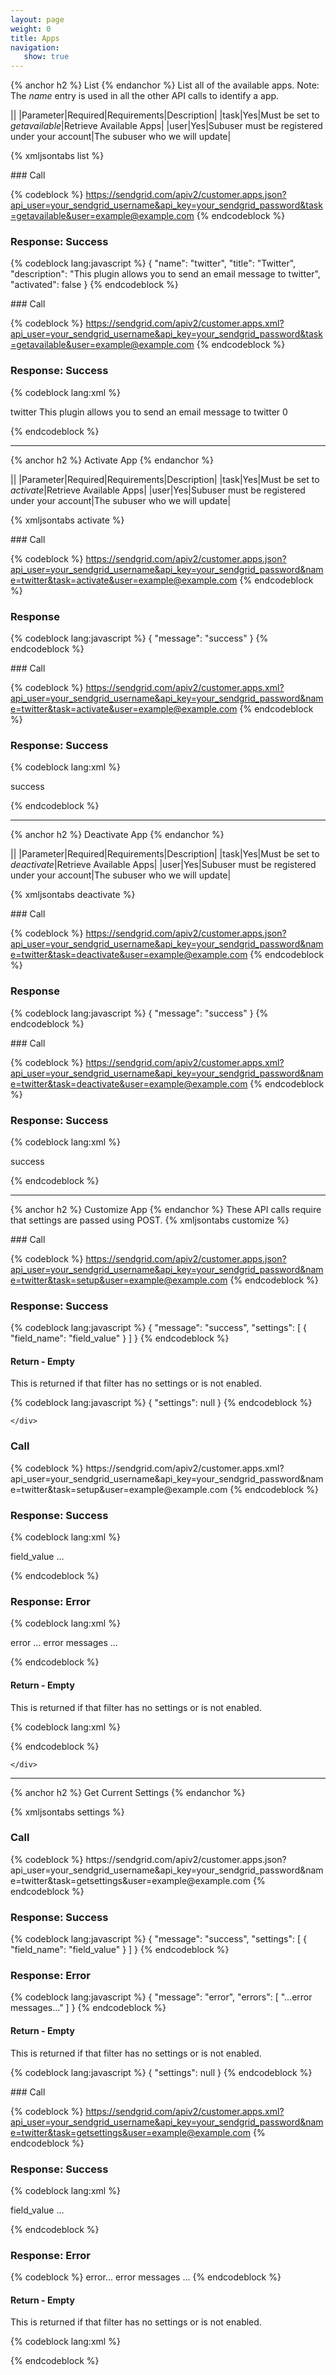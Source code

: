```yaml
---
layout: page
weight: 0
title: Apps
navigation:
   show: true
---
```


{% anchor h2 %} List {% endanchor %}
 List all of the available apps. Note: The *name* entry is used in all the other API calls to identify a app.

||
|Parameter|Required|Requirements|Description|
|task|Yes|Must be set to *getavailable*|Retrieve Available Apps|
|user|Yes|Subuser must be registered under your account|The subuser who we will update|

{% xmljsontabs list %}

<div markdown="1" class="tab-content">
<div markdown="1" class="tab-pane active" id="list-json">
### Call



{% codeblock %}
	https://sendgrid.com/apiv2/customer.apps.json?api_user=your_sendgrid_username&api_key=your_sendgrid_password&task=getavailable&user=example@example.com
	{% endcodeblock %}
<h3>Response: Success</h3>

{% codeblock lang:javascript %}
{
  "name": "twitter",
  "title": "Twitter",
  "description": "This plugin allows you to send an email message to twitter",
  "activated": false
}
{% endcodeblock %}




</div>
<div markdown="1" class="tab-pane" id="list-xml">
### Call



{% codeblock %}
https://sendgrid.com/apiv2/customer.apps.xml?api_user=your_sendgrid_username&api_key=your_sendgrid_password&task=getavailable&user=example@example.com
{% endcodeblock %}
<h3>Response: Success</h3>
  
{% codeblock lang:xml %}
<?xml version="1.0" encoding="ISO-8859-1"?>

<filters>
   <filter>
      <name>twitter</name>
      <title>Twitter</title>
      <description>This plugin allows you to send an email message to twitter</description>
      <activated>0</activated>
   </filter>
</filters>

{% endcodeblock %}




</div>
</div>

* * * * *


{% anchor h2 %} Activate App {% endanchor %}


||
|Parameter|Required|Requirements|Description|
|task|Yes|Must be set to *activate*|Retrieve Available Apps|
|user|Yes|Subuser must be registered under your account|The subuser who we will update|

{% xmljsontabs activate %}

<div markdown="1" class="tab-content">
<div markdown="1" class="tab-pane active" id="activate-json">
### Call



{% codeblock %}
	https://sendgrid.com/apiv2/customer.apps.json?api_user=your_sendgrid_username&api_key=your_sendgrid_password&name=twitter&task=activate&user=example@example.com
	{% endcodeblock %}
<h3>Response</h3>

{% codeblock lang:javascript %}
{
  "message": "success"
}
{% endcodeblock %}




</div>
<div markdown="1" class="tab-pane" id="activate-xml">
### Call



{% codeblock %}
https://sendgrid.com/apiv2/customer.apps.xml?api_user=your_sendgrid_username&api_key=your_sendgrid_password&name=twitter&task=activate&user=example@example.com
{% endcodeblock %}
<h3>Response: Success</h3>
  
{% codeblock lang:xml %}
<?xml version="1.0" encoding="ISO-8859-1"?>

<result>
   <message>success</message>
</result>

{% endcodeblock %}




</div>
</div>

* * * * *


{% anchor h2 %} Deactivate App {% endanchor %}


||
|Parameter|Required|Requirements|Description|
|task|Yes|Must be set to *deactivate*|Retrieve Available Apps|
|user|Yes|Subuser must be registered under your account|The subuser who we will update|

{% xmljsontabs deactivate %}

<div markdown="1" class="tab-content">
<div markdown="1" class="tab-pane active" id="deactivate-json">
### Call



{% codeblock %}
	https://sendgrid.com/apiv2/customer.apps.json?api_user=your_sendgrid_username&api_key=your_sendgrid_password&name=twitter&task=deactivate&user=example@example.com
	{% endcodeblock %}
<h3>Response</h3>

{% codeblock lang:javascript %}
{
  "message": "success"
}
{% endcodeblock %}




</div>
<div markdown="1" class="tab-pane" id="deactivate-xml">
### Call



{% codeblock %}
https://sendgrid.com/apiv2/customer.apps.xml?api_user=your_sendgrid_username&api_key=your_sendgrid_password&name=twitter&task=deactivate&user=example@example.com
{% endcodeblock %}
<h3>Response: Success</h3>
  
{% codeblock lang:xml %}
<?xml version="1.0" encoding="ISO-8859-1"?>

<result>
   <message>success</message>
</result>

{% endcodeblock %}




</div>
</div>

* * * * *


{% anchor h2 %} Customize App {% endanchor %}
 These API calls require that settings are passed using POST. {% xmljsontabs customize %}

<div markdown="1" class="tab-content">
<div markdown="1" class="tab-pane active" id="customize-json">
### Call



{% codeblock %}
	https://sendgrid.com/apiv2/customer.apps.json?api_user=your_sendgrid_username&api_key=your_sendgrid_password&name=twitter&task=setup&user=example@example.com
	{% endcodeblock %}
<h3>Response: Success</h3>
	  
{% codeblock lang:javascript %}
{
  "message": "success",
  "settings": [
    {
      "field_name": "field_value"
    }
  ]
}
{% endcodeblock %}




#### Return - Empty

This is returned if that filter has no settings or is not enabled. 


{% codeblock lang:javascript %}
{
  "settings": null
}
{% endcodeblock %}

	</div>
  <div class="tab-pane" id="customize-xml">
<h3>Call</h3>
  {% codeblock %}
https://sendgrid.com/apiv2/customer.apps.xml?api_user=your_sendgrid_username&api_key=your_sendgrid_password&name=twitter&task=setup&user=example@example.com
{% endcodeblock %}



### Response: Success




{% codeblock lang:xml %}
<?xml version="1.0" encoding="ISO-8859-1"?>

<filter>
   <field_name>field_value</field_name>
   ...
</filter>

{% endcodeblock %}




### Response: Error




{% codeblock lang:xml %}
<?xml version="1.0" encoding="ISO-8859-1"?>

<result>
   <message>error</message>
   <message>... error messages ...</message>
</result>

{% endcodeblock %}




#### Return - Empty

This is returned if that filter has no settings or is not enabled. 


{% codeblock lang:xml %}
<?xml version="1.0" encoding="ISO-8859-1"?>

<filter/>

{% endcodeblock %}

    </div>

</div>
  <hr/>
  
{% anchor h2 %}
Get Current Settings 
{% endanchor %}

  
{% xmljsontabs settings %}

<div class="tab-content">
	  <div class="tab-pane active" id="settings-json">
<h3>Call</h3>
	{% codeblock %}
	https://sendgrid.com/apiv2/customer.apps.json?api_user=your_sendgrid_username&api_key=your_sendgrid_password&name=twitter&task=getsettings&user=example@example.com
	{% endcodeblock %}



### Response: Success




{% codeblock lang:javascript %}
{
  "message": "success",
  "settings": [
    {
      "field_name": "field_value"
    }
  ]
}
{% endcodeblock %}




### Response: Error




{% codeblock lang:javascript %}
{
  "message": "error",
  "errors": [
    "...error messages..."
  ]
}
{% endcodeblock %}




#### Return - Empty

This is returned if that filter has no settings or is not enabled. 


{% codeblock lang:javascript %}
{
  "settings": null
}
{% endcodeblock %}




</div>
<div markdown="1" class="tab-pane" id="settings-xml">
### Call



{% codeblock %}
https://sendgrid.com/apiv2/customer.apps.xml?api_user=your_sendgrid_username&api_key=your_sendgrid_password&name=twitter&task=getsettings&user=example@example.com
{% endcodeblock %}
<h3>Response: Success</h3>
  
{% codeblock lang:xml %}
<?xml version="1.0" encoding="ISO-8859-1"?>

<filter>
   <field_name>field_value</field_name>
   ...
</filter>

{% endcodeblock %}




### Response: Error



{% codeblock %}    <result><message>error</message><message>... error messages ...</message></result>
{% endcodeblock %}
  <h4>Return - Empty</h4>
  This is returned if that filter has no settings or is not enabled.
  
{% codeblock lang:xml %}
<?xml version="1.0" encoding="ISO-8859-1"?>

<filter/>

{% endcodeblock %}




</div>
</div>

